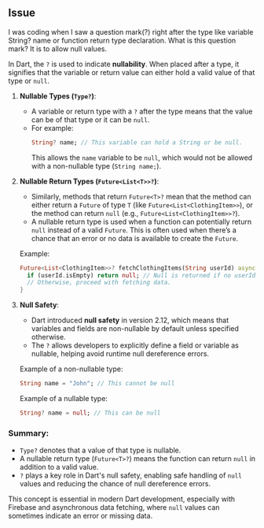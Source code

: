 ## Issue
I was coding when I saw a question mark(?) right after the type like variable String? name or function return type declaration. What is this 
question mark? It is to allow null values.

In Dart, the `?` is used to indicate **nullability**. When placed after a type, it signifies that the variable or return value can either hold a valid value of that type or `null`.

1. **Nullable Types (`Type?`)**:
   - A variable or return type with a `?` after the type means that the value can be of that type or it can be `null`.
   - For example:
     ```dart
     String? name; // This variable can hold a String or be null.
     ```
     This allows the `name` variable to be `null`, which would not be allowed with a non-nullable type (`String name;`).

2. **Nullable Return Types (`Future<List<T>>?`)**:
   - Similarly, methods that return `Future<T>?` mean that the method can either return a `Future` of type `T` (like `Future<List<ClothingItem>>`), or the method can return `null` (e.g., `Future<List<ClothingItem>>?`).
   - A nullable return type is used when a function can potentially return `null` instead of a valid `Future`. This is often used when there’s a chance that an error or no data is available to create the `Future`.

   Example:
   ```dart
   Future<List<ClothingItem>>? fetchClothingItems(String userId) async {
     if (userId.isEmpty) return null; // Null is returned if no userId is provided.
     // Otherwise, proceed with fetching data.
   }
   ```

3. **Null Safety**:
   - Dart introduced **null safety** in version 2.12, which means that variables and fields are non-nullable by default unless specified otherwise.
   - The `?` allows developers to explicitly define a field or variable as nullable, helping avoid runtime null dereference errors.

   Example of a non-nullable type:
   ```dart
   String name = "John"; // This cannot be null
   ```

   Example of a nullable type:
   ```dart
   String? name = null; // This can be null
   ```

### Summary:
- `Type?` denotes that a value of that type is nullable.
- A nullable return type (`Future<T>?`) means the function can return `null` in addition to a valid value.
- `?` plays a key role in Dart's null safety, enabling safe handling of `null` values and reducing the chance of null dereference errors.

This concept is essential in modern Dart development, especially with Firebase and asynchronous data fetching, where `null` values can sometimes indicate an error or missing data.
